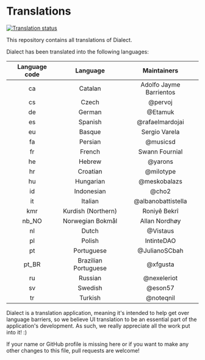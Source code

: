 # Translations

<a href="https://hosted.weblate.org/engage/dialect/">
<img src="https://hosted.weblate.org/widgets/dialect/-/dialect/svg-badge.svg" alt="Translation status" />
</a>

This repository contains all translations of Dialect.

Dialect has been translated into the following languages:

Language code  | Language             | Maintainers
:------------: | :------------------: | :-----------------:
ca             | Catalan              | Adolfo Jayme Barrientos
cs             | Czech                | @pervoj
de             | German               | @Etamuk
es             | Spanish              | @rafaelmardojai
eu             | Basque               | Sergio Varela
fa             | Persian              | @musicsd
fr             | French               | Swann Fournial
he             | Hebrew               | @yarons
hr             | Croatian             | @milotype
hu             | Hungarian            | @meskobalazs
id             | Indonesian           | @cho2
it             | Italian              | @albanobattistella
kmr            | Kurdish (Northern)   | Roniyê Bekrî
nb_NO          | Norwegian Bokmål     | Allan Nordhøy
nl             | Dutch                | @Vistaus
pl             | Polish               | IntinteDAO
pt             | Portuguese           | @JulianoSCbah
pt_BR          | Brazilian Portuguese | @xfgusta
ru             | Russian              | @nexeleriot
sv             | Swedish              | @eson57
tr             | Turkish              | @noteqnil

Dialect is a translation application, meaning it's intended to help get over language barriers, so we believe UI translation to be an essential part of the application's development. As such, we really appreciate all the work put into it! :)

If your name or GitHub profile is missing here or if you want to make any other changes to this file, pull requests are welcome!
